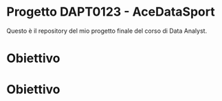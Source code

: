# Progetto DAPT0123 - AceDataSport
Questo è il repository del mio progetto finale del corso di Data Analyst. 

# Obiettivo


# Obiettivo



